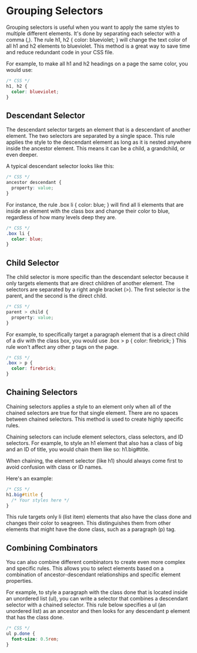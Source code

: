 # Grouping Selectors

Grouping selectors is useful when you want to apply the same styles to multiple different elements. It's done by separating each selector with a comma (,). The rule h1, h2 { color: blueviolet; } will change the text color of all h1 and h2 elements to blueviolet. This method is a great way to save time and reduce redundant code in your CSS file.

For example, to make all h1 and h2 headings on a page the same color, you would use:

```CSS
/* CSS */
h1, h2 {
  color: blueviolet;
}
```

## Descendant Selector
The descendant selector targets an element that is a descendant of another element. The two selectors are separated by a single space. This rule applies the style to the descendant element as long as it is nested anywhere inside the ancestor element. This means it can be a child, a grandchild, or even deeper.

A typical descendant selector looks like this:

```CSS
/* CSS */
ancestor descendant {
  property: value;
}
```

For instance, the rule .box li { color: blue; } will find all li elements that are inside an element with the class box and change their color to blue, regardless of how many levels deep they are.

```CSS
/* CSS */
.box li {
  color: blue;
}
```



## Child Selector
The child selector is more specific than the descendant selector because it only targets elements that are direct children of another element. The selectors are separated by a right angle bracket (>). The first selector is the parent, and the second is the direct child.

```CSS
/* CSS */
parent > child {
  property: value;
}
```

For example, to specifically target a paragraph element that is a direct child of a div with the class box, you would use .box > p { color: firebrick; } This rule won't affect any other p tags on the page.

```CSS
/* CSS */
.box > p {
  color: firebrick;
}
```






## Chaining Selectors

Chaining selectors applies a style to an element only when all of the chained selectors are true for that single element. There are no spaces between chained selectors. This method is used to create highly specific rules.

Chaining selectors can include element selectors, class selectors, and ID selectors. For example, to style an h1 element that also has a class of big and an ID of title, you would chain them like so: h1.big#title.

When chaining, the element selector (like h1) should always come first to avoid confusion with class or ID names.

Here's an example:

```CSS
/* CSS */
h1.big#title {
  /* Your styles here */
}
```

This rule targets only li (list item) elements that also have the class done and changes their color to seagreen. This distinguishes them from other elements that might have the done class, such as a paragraph (p) tag.

## Combining Combinators

You can also combine different combinators to create even more complex and specific rules. This allows you to select elements based on a combination of ancestor-descendant relationships and specific element properties.

For example, to style a paragraph with the class done that is located inside an unordered list (ul), you can write a selector that combines a descendant selector with a chained selector. This rule below specifies a ul (an unordered list) as an ancestor and then looks for any descendant p element that has the class done.

```CSS
/* CSS */
ul p.done {
  font-size: 0.5rem;
}
``` 
